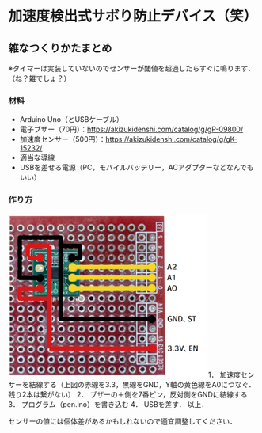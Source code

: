 # 加速度検出式サボり防止デバイス（笑）
## 雑なつくりかたまとめ
※タイマーは実装していないのでセンサーが閾値を超過したらすぐに鳴ります．（ね？雑でしょ？）

### 材料
* Arduino Uno（とUSBケーブル）  
* 電子ブザー（70円）：https://akizukidenshi.com/catalog/g/gP-09800/  
* 加速度センサー（500円）：https://akizukidenshi.com/catalog/g/gK-15232/  
* 適当な導線  
* USBを差せる電源（PC，モバイルバッテリー，ACアダプターなどなんでもいい）  

### 作り方
<img src="image.png" width=400px>  
1． 加速度センサーを結線する（上図の赤線を3.3，黒線をGND，Y軸の黄色線をA0につなぐ．残り2本は繋がない）  
2． ブザーの＋側を7番ピン，反対側をGNDに結線する  
3． プログラム（pen.ino）を書き込む  
4． USBを差す．  
以上．  
  
センサーの値には個体差があるかもしれないので適宜調整してください．  
